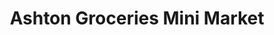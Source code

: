 ---
title: "Ashton Groceries Mini Market"
url: /ashton-under-lyne/ashton-groceries-mini-market/
shop: supermarket
---